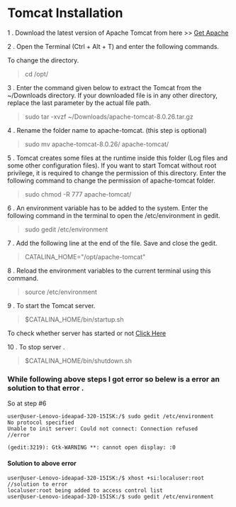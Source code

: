 
# Tomcat Installation

1 . Download the latest version of Apache Tomcat from here >> [Get Apache](https://tomcat.apache.org/download-80.cgi)

2 . Open the Terminal (Ctrl + Alt + T) and enter the following commands. 


To change the directory.
> cd /opt/

3 . Enter the command given below to extract the Tomcat from  the ~/Downloads directory. If your downloaded file is in any other directory, replace the last parameter by the actual file path.
> sudo tar -xvzf ~/Downloads/apache-tomcat-8.0.26.tar.gz

4 . Rename the folder name to apache-tomcat. (this step is optional)
> sudo mv apache-tomcat-8.0.26/ apache-tomcat/

5 . Tomcat creates some files at the runtime inside this folder (Log files and some other configuration files). If you want to start Tomcat without root privilege, it is required to change the permission of this directory. Enter the following command to change the permission of apache-tomcat folder.
> sudo chmod -R 777 apache-tomcat/

6 . An environment variable has to be added to the system. Enter the following command in the terminal to open the /etc/environment in gedit.
> sudo gedit /etc/environment

7 . Add the following line at the end of the file. Save and close the gedit.
> CATALINA_HOME="/opt/apache-tomcat"

8 . Reload the environment variables to the current terminal using this command.
> source /etc/environment

9 . To start the Tomcat server.
> $CATALINA_HOME/bin/startup.sh





To check whether server has started or not [Click Here](http://localhost:8080/)


10 . To stop server .
> $CATALINA_HOME/bin/shutdown.sh



### While following above steps I got error so belew is a error an solution to that error .
 
 So at step #6
 ```
user@user-Lenovo-ideapad-320-15ISK:/$ sudo gedit /etc/environment
No protocol specified
Unable to init server: Could not connect: Connection refused				//error

(gedit:3219): Gtk-WARNING **: cannot open display: :0
```
#### Solution to above error
```
user@user-Lenovo-ideapad-320-15ISK:/$ xhost +si:localuser:root			//solution to error
localuser:root being added to access control list
user@user-Lenovo-ideapad-320-15ISK:/$ sudo gedit /etc/environment
```

